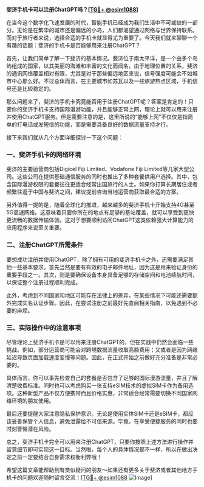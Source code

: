 **斐济手机卡可以注册ChatGPT吗？[[TG💪+ @esim1088](https://t.me/s/esim1088)]**

在当今这个数字化飞速发展的时代，智能手机已经成为我们生活中不可或缺的一部分。无论是在繁华的城市还是偏远的小岛，人们都渴望通过网络与世界保持联系。而对于旅行者来说，选择合适的手机卡就显得尤为重要了。今天我们就来聊聊一个有趣的话题：斐济的手机卡是否能够用来注册ChatGPT？

首先，让我们简单了解一下斐济的基本情况。斐济位于南太平洋，是一个由多个岛屿组成的国家，以其美丽的海滩和丰富的文化而闻名。由于地理位置的关系，斐济的通讯网络覆盖相对有限，尤其是对于那些偏远地区来说，信号强度可能会不如城市中心那么好。不过总体而言，在主要城市如苏瓦以及一些旅游热点区域，手机信号还是比较稳定的。

那么问题来了，斐济的手机卡究竟能否用于注册ChatGPT呢？答案是肯定的！只要你的斐济手机卡支持国际漫游功能，并且能够正常上网，理论上就可以用来注册并使用ChatGPT服务。但是需要注意的是，这里所说的“能够上网”不仅仅是指简单的打电话或发短信的功能，而是需要具备良好的数据流量支持才行。

接下来我们就从几个方面详细探讨一下这个问题：

### 一、斐济手机卡的网络环境

斐济的主要运营商包括Digicel Fiji Limited、Vodafone Fiji Limited等几家大型公司。这些公司在提供基础通信服务的同时也推出了多种套餐供用户选择。其中，包含国际漫游权限的套餐往往更适合经常出国旅行的人士。如果你打算长期居住或者频繁往返于中国与斐济之间，建议提前咨询当地运营商获取最合适的方案。

另外值得一提的是，随着全球化的推进，越来越多的斐济手机卡开始支持4G甚至5G高速网络。这意味着只要你所在的地点有足够的基站覆盖，就可以享受到更快更流畅的数据传输体验。这对于想要顺利访问ChatGPT这类依赖强大计算能力的应用程序来说至关重要。

### 二、注册ChatGPT所需条件

要想成功注册并使用ChatGPT，除了拥有可用的斐济手机卡之外，还需要满足其他一些基本要求。首先当然是要有有效的电子邮件地址，因为这是用来验证身份的重要手段之一。其次，则是要确保设备本身具备足够的存储空间和电池续航时间，以保证整个注册过程顺利完成。

此外，考虑到不同国家和地区可能存在法律上的差异，在某些情况下可能还需要额外完成实名认证步骤。因此，在尝试注册之前最好先查阅相关指南，以免遇到不必要的麻烦。

### 三、实际操作中的注意事项

尽管理论上斐济手机卡是可以用来注册ChatGPT的，但在实践中仍然会面临一些挑战。例如，部分运营商可能会对跨境数据流量收取高额费用；又或者是因为网络延迟导致页面加载速度变慢等问题。因此，在正式开始之前做好充分准备是非常必要的。

具体而言，你可以事先检查自己的套餐是否包含了足够的国际漫游流量，并且了解清楚收费标准。同时也可以考虑购买一张支持eSIM技术的虚拟SIM卡作为备用选项。这种新型产品不仅方便携带而且价格实惠，非常适合经常需要切换不同国家网络环境的朋友使用。

最后还要提醒大家注意隐私保护意识。无论是使用实体SIM卡还是eSIM卡，都应该妥善保管个人信息，避免泄露给不可信来源。毕竟，在享受便捷服务的同时也要时刻警惕潜在风险。

总之，斐济手机卡完全可以用来注册ChatGPT，只要你按照上述方法进行操作并留意细节即可实现这一目标。当然啦，每个人的具体情况都不一样，所以在做出决定之前一定要结合自身需求权衡利弊哦！

希望这篇文章能帮助到有类似疑问的朋友～如果还有更多关于斐济或者其他地方手机卡的问题欢迎随时留言交流！[[TG💪+ @esim1088](https://t.me/s/esim1088) ![Image](https://i.postimg.cc/4NQfJmqS/Snipaste-2025-05-13-00-14-12.png)]